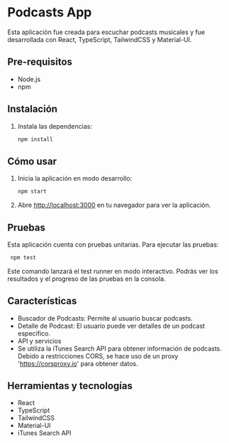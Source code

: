 # Podcasts App

Esta aplicación fue creada para escuchar podcasts musicales y fue desarrollada con React, TypeScript, TailwindCSS y Material-UI.

## Pre-requisitos

- Node.js
- npm

## Instalación

1. Instala las dependencias:

   ```bash
   npm install
   ```

## Cómo usar

1. Inicia la aplicación en modo desarrollo:

   ```bash
   npm start
   ```

2. Abre [http://localhost:3000](http://localhost:3000) en tu navegador para ver la aplicación.

## Pruebas

Esta aplicación cuenta con pruebas unitarias. Para ejecutar las pruebas:

   ```bash
    npm test
   ```

Este comando lanzará el test runner en modo interactivo. Podrás ver los resultados y el progreso de las pruebas en la consola.

## Características

- Buscador de Podcasts: Permite al usuario buscar podcasts.
- Detalle de Podcast: El usuario puede ver detalles de un podcast específico.
- API y servicios
- Se utiliza la iTunes Search API para obtener información de podcasts. Debido a restricciones CORS, se hace uso de un proxy 'https://corsproxy.io' para obtener datos.

## Herramientas y tecnologías
- React
- TypeScript
- TailwindCSS
- Material-UI
- iTunes Search API
